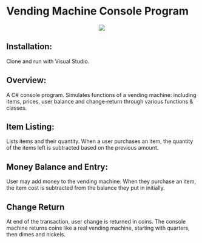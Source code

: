 # Vending Machine Console Program

<p align="center"> <img src="https://github.com/RobMisener/Vending-Machine/raw/master/ImagesForReadme/vendRAM1.gif" /> </p>

## Installation:
Clone and run with Visual Studio.

## Overview: 
A C# console program. Simulates functions of a vending machine: including items, prices, user balance and change-return through various functions & classes. 

## Item Listing:
Lists items and their quantity. When a user purchases an item, the quantity of the items left is subtracted based on the previous amount.

## Money Balance and Entry:
User may add money to the vending machine. When they purchase an item, the item cost is subtracted from the balance they put in initially.

## Change Return
At end of the transaction, user change is returned in coins. The console machine returns coins like a real vending machine, starting with quarters, then dimes and nickels.
